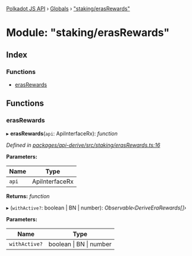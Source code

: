 [Polkadot JS API](../README.md) › [Globals](../globals.md) › ["staking/erasRewards"](_staking_erasrewards_.md)

# Module: "staking/erasRewards"

## Index

### Functions

* [erasRewards](_staking_erasrewards_.md#erasrewards)

## Functions

###  erasRewards

▸ **erasRewards**(`api`: ApiInterfaceRx): *function*

*Defined in [packages/api-derive/src/staking/erasRewards.ts:16](https://github.com/polkadot-js/api/blob/0d067c9484/packages/api-derive/src/staking/erasRewards.ts#L16)*

**Parameters:**

Name | Type |
------ | ------ |
`api` | ApiInterfaceRx |

**Returns:** *function*

▸ (`withActive?`: boolean | BN | number): *Observable‹DeriveEraRewards[]›*

**Parameters:**

Name | Type |
------ | ------ |
`withActive?` | boolean &#124; BN &#124; number |

